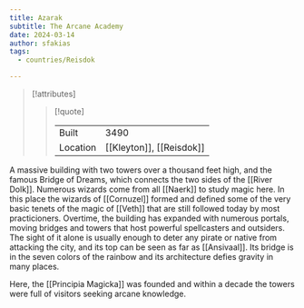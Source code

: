 ```yaml
---
title: Azarak
subtitle: The Arcane Academy
date: 2024-03-14
author: sfakias
tags:
  - countries/Reisdok

---
```

> [!attributes]
> 
> > [!quote]
> >
> > | | |
> > | --- | --- |
> > | Built | 3490 |
> > | Location | [[Kleyton]], [[Reisdok]] |

A massive building with two towers over a thousand feet high, and the famous Bridge of Dreams, which connects the two sides of the [[River Dolk]]. Numerous wizards come from all [[Naerk]] to study magic here. In this place the wizards of [[Cornuzel]] formed and defined some of the very basic tenets of the magic of [[Veth]] that are still followed today by most practicioners. Overtime, the building has expanded with numerous portals, moving bridges and towers that host powerful spellcasters and outsiders. The sight of it alone is usually enough to deter any pirate or native from attacking the city, and its top can be seen as far as [[Ansivaal]]. Its bridge is in the seven colors of the rainbow and its architecture defies gravity in many places.

Here, the [[Principia Magicka]] was founded and within a decade the towers were full of visitors seeking arcane knowledge.